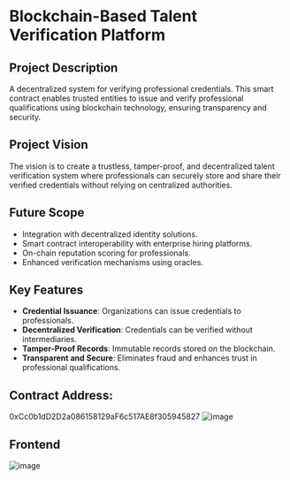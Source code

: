 # Blockchain-Based Talent Verification Platform

## Project Description
A decentralized system for verifying professional credentials. This smart contract enables trusted entities to issue and verify professional qualifications using blockchain technology, ensuring transparency and security.

## Project Vision
The vision is to create a trustless, tamper-proof, and decentralized talent verification system where professionals can securely store and share their verified credentials without relying on centralized authorities.

## Future Scope
- Integration with decentralized identity solutions.
- Smart contract interoperability with enterprise hiring platforms.
- On-chain reputation scoring for professionals.
- Enhanced verification mechanisms using oracles.

## Key Features
- **Credential Issuance**: Organizations can issue credentials to professionals.
- **Decentralized Verification**: Credentials can be verified without intermediaries.
- **Tamper-Proof Records**: Immutable records stored on the blockchain.
- **Transparent and Secure**: Eliminates fraud and enhances trust in professional qualifications.

## Contract Address:
0xCc0b1dD2D2a086158129aF6c517AE8f305945827
![image](https://github.com/user-attachments/assets/17998955-8631-42d4-89bc-a2719ca68926)

## Frontend
![image](https://github.com/user-attachments/assets/a42257f3-3d4d-470f-a6fd-11f4fc83137f)



